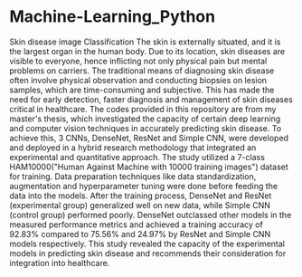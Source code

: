 # Machine-Learning_Python
Skin disease image Classification
The skin is externally situated, and it is the largest organ in the human body. Due to its location, skin diseases are visible to everyone, hence inflicting not only physical pain but mental problems on carriers. The traditional means of diagnosing skin disease often involve physical observation and conducting biopsies on lesion samples, which are time-consuming and subjective. This has made the need for early detection, faster diagnosis and management of skin diseases critical in healthcare.
The codes provided in this repository are from my master's thesis, which investigated the capacity of certain deep learning and computer vision techniques in accurately predicting skin disease. To achieve this, 3 CNNs, DenseNet, ResNet and Simple CNN, were developed and deployed in a hybrid research methodology that integrated an experimental and quantitative approach. The study utilized a 7-class HAM10000("Human Against Machine with 10000 training images") dataset for training. Data preparation techniques like data standardization, augmentation and hyperparameter tuning were done before feeding the data into the models. After the training process, DenseNet and ResNet (experimental group) generalized well on new data, while Simple CNN (control group) performed poorly. DenseNet outclassed other models in the measured performance metrics and achieved a training accuracy of 92.83% compared to 75.56% and 24.97% by ResNet and Simple CNN models respectively. This study revealed the capacity of the experimental models in predicting skin disease and recommends their consideration for integration into healthcare.
